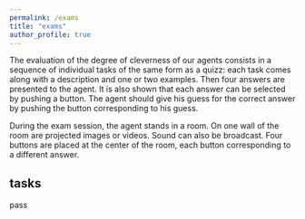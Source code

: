 ```yaml
---
permalink: /exams
title: "exams"
author_profile: true
---
```


The evaluation of the degree of cleverness of our agents consists in a sequence of individual tasks of the same form as a quizz:
each task comes along with a description and one or two examples.
Then four answers are presented to the agent.
It is also shown that each answer can be selected by pushing a button.
The agent should give his guess for the correct answer by pushing the button corresponding to his guess.

During the exam session, the agent stands in a room.
On one wall of the room are projected images or videos.
Sound can also be broadcast.
Four buttons are placed at the center of the room, each button corresponding to a different answer.

## tasks
pass
